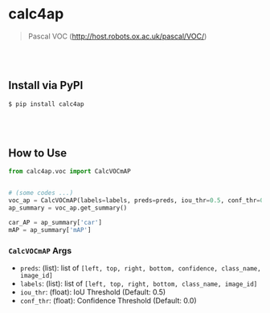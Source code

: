 # calc4ap

> Pascal VOC (<http://host.robots.ox.ac.uk/pascal/VOC/>)

<br><br>

## Install via PyPI

```bash
$ pip install calc4ap
```

<br><br>

## How to Use

```python
from calc4ap.voc import CalcVOCmAP


# (some codes ...)
voc_ap = CalcVOCmAP(labels=labels, preds=preds, iou_thr=0.5, conf_thr=0.0)
ap_summary = voc_ap.get_summary()

car_AP = ap_summary['car']
mAP = ap_summary['mAP']
```

### `CalcVOCmAP` Args

- `preds`: (list): list of `[left, top, right, bottom, confidence, class_name, image_id]`
- `labels`: (list): list of `[left, top, right, bottom, class_name, image_id]`
- `iou_thr`: (float): IoU Threshold (Default: 0.5)
- `conf_thr`: (float): Confidence Threshold (Default: 0.0)
